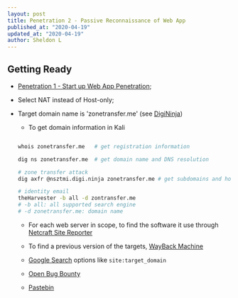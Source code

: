 ```yaml
---
layout: post
title: Penetration 2 - Passive Reconnaissance of Web App
published_at: "2020-04-19"
updated_at: "2020-04-19"
author: Sheldon L
---
```



## Getting Ready

- [Penetration 1 - Start up Web App Penetration](https://www.sheldonl.com/2020/04/16/00.html);
- Select NAT instead of Host-only;
- Target domain name is 'zonetransfer.me' (see [DigiNinja](https://digi.ninja/projects/zonetransferme.php))

  - To get domain information in Kali

  ```bash

  whois zonetransfer.me   # get registration information

  dig ns zonetransfer.me  # get domain name and DNS resolution

  # zone transfer attack
  dig axfr @nsztmi.digi.ninja zonetransfer.me # get subdomains and hosts

  # identity email
  theHarvester -b all -d zontransfer.me
  # -b all: all supported search engine
  # -d zonetransfer.me: domain name

  ```

  - For each web server in scope, to find the software it use through [Netcraft Site Reporter](https://www.netcraft.com/tools/#internet-research)

  - To find a previous version of the targets, [WayBack Machine](https://archive.org/web/web.php)

  - [Google Search](https://support.google.com/websearch/answer/2466433) options like `site:target_domain`

  - [Open Bug Bounty](https://openbugbounty.org)

  - [Pastebin](https://pastebin.com)
  